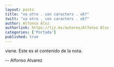 ```yaml
---
layout: posts
title: "va otro . con caracters . ok?"
twitt: "va otro . con caracters . ok?"
author: Alfonso Alvz
authorlink: https://ljz.mx/autores/Alfonso Alvz
categories: ['Portada']
published: true
---
```


viene. Este es el contenido de la nota.

-- 
Alfonso Alvarez

